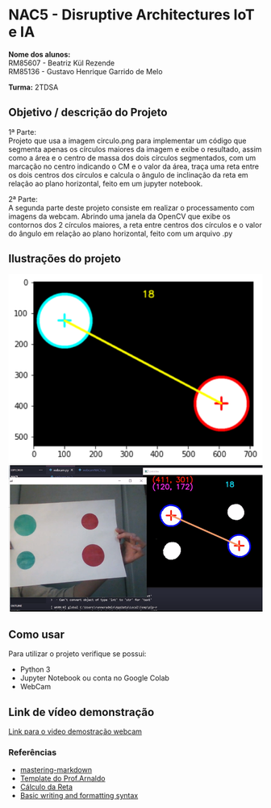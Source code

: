 # NAC5 - Disruptive Architectures IoT e IA

**Nome dos alunos:**  <br>
RM85607 - Beatriz Kül Rezende <br>
RM85136 - Gustavo Henrique Garrido de Melo

**Turma:**
2TDSA


## Objetivo / descrição do Projeto

1ª Parte: <br>
Projeto que usa a imagem circulo.png para implementar um código que segmenta apenas os círculos maiores da imagem e exibe o resultado, assim como a área e o centro de massa dos dois círculos segmentados, com um marcação no centro indicando o CM e o valor da área, traça uma reta entre os dois centros dos círculos e calcula o ângulo de inclinação da reta em relação ao plano horizontal, feito em um jupyter notebook.

2ª Parte: <br>
A segunda parte deste projeto consiste em realizar o processamento com imagens da webcam. Abrindo uma janela da OpenCV que exibe os contornos dos 2 círculos maiores, a reta entre centros dos círculos e o valor do ângulo em relação ao plano horizontal, feito com um arquivo .py

## Ilustrações do projeto


<img src="/imagem.png" width="550">
<img src="/imagem2.png" width="550">


## Como usar 

Para utilizar o projeto verifique se possui:

* Python 3
* Jupyter Notebook ou conta no Google Colab
* WebCam


## Link de vídeo demonstração


[Link para o video demostração webcam](https://drive.google.com/file/d/1HEZ6OOsfwcw8TIPDOiHkt1TMYiCaGe-a/view)


### Referências 

* [mastering-markdown](https://guides.github.com/features/mastering-markdown/)
* [Template do Prof.Arnaldo](https://github.com/arnaldojr/templatenac)
* [Cálculo da Reta](https://stackoverflow.com/questions/31735499/calculate-angle-clockwise-between-two-points)
* [Basic writing and formatting syntax](https://docs.github.com/en/github/writing-on-github/getting-started-with-writing-and-formatting-on-github/basic-writing-and-formatting-syntax)
